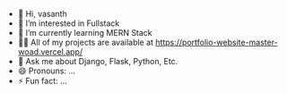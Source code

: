 - 👋 Hi, vasanth
- 👀 I’m interested in Fullstack
- 🌱 I’m currently learning MERN Stack
- 👨‍💻 All of my projects are available at https://portfolio-website-master-woad.vercel.app/
- 💬 Ask me about Django, Flask, Python, Etc.
- 😄 Pronouns: ...
- ⚡ Fun fact: ...

<!---
vaxanth01/vaxanth01 is a ✨ special ✨ repository because its `README.md` (this file) appears on your GitHub profile.
You can click the Preview link to take a look at your changes.
--->
